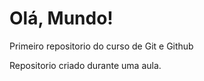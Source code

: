 # Olá, Mundo!
 Primeiro repositorio do curso de Git e Github

 Repositorio criado durante uma aula.
